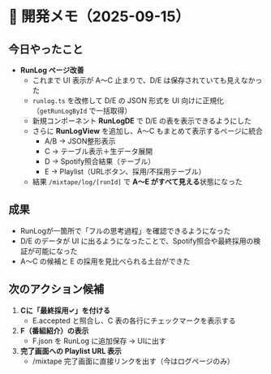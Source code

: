 # 📓 開発メモ（2025-09-15）

## 今日やったこと
- **RunLog ページ改善**
  - これまで UI 表示が A〜C 止まりで、D/E は保存されていても見えなかった
  - `runlog.ts` を改修して D/E の JSON 形式を UI 向けに正規化（`getRunLogById` で一括取得）
  - 新規コンポーネント **RunLogDE** で D/E の表を表示できるようにした
  - さらに **RunLogView** を追加し、A〜C もまとめて表示するページに統合
    - A/B → JSON整形表示
    - C → テーブル表示＋生データ展開
    - D → Spotify照合結果（テーブル）
    - E → Playlist（URLボタン、採用/不採用テーブル）
  - 結果 `/mixtape/log/[runId]` で **A〜E がすべて見える**状態になった

## 成果
- RunLogが一箇所で「フルの思考過程」を確認できるようになった
- D/E のデータが UI に出るようになったことで、Spotify照合や最終採用の検証が可能になった
- A〜C の候補と E の採用を見比べられる土台ができた

## 次のアクション候補
1. **Cに「最終採用✓」を付ける**  
   - E.accepted と照合し、C 表の各行にチェックマークを表示する
2. **F（番組紹介）の表示**  
   - F.json を RunLog に追加保存 → UIに出す
3. **完了画面への Playlist URL 表示**  
   - /mixtape 完了画面に直接リンクを出す（今はログページのみ）

